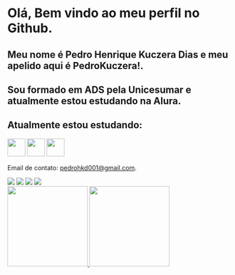 # Olá, Bem vindo ao meu perfil no Github.
## Meu nome é Pedro Henrique Kuczera Dias e meu apelido aqui é PedroKuczera!.
## Sou formado em ADS pela Unicesumar e atualmente estou estudando na Alura.
## Atualmente estou estudando:

<img loading="lazy" src="https://cdn.jsdelivr.net/gh/devicons/devicon@latest/icons/javascript/javascript-original.svg" width="40" height="40"/> <img loading="lazy" src="https://cdn.jsdelivr.net/gh/devicons/devicon@latest/icons/html5/html5-original.svg" width="40" height="40"/> <img loading="lazy" src="https://cdn.jsdelivr.net/gh/devicons/devicon@latest/icons/css3/css3-original.svg" width="40" height="40"/>

                    
Email de contato: pedrohkd001@gmail.com.


<div>
<a href="https://instagram.com/pedrokuczera" target="_blank"><img loading="lazy" src="https://img.shields.io/badge/-Instagram-%23E4405F?style=for-the-badge&logo=instagram&logoColor=white" target="_blank"></a>
<a href = "pedrohkd001@gmail.com"><img loading="lazy" src="https://img.shields.io/badge/Gmail-D14836?style=for-the-badge&logo=gmail&logoColor=white" target="_blank"></a>
<a href="https://www.linkedin.com/in/seu-usuário-linkedln-aqui" target="_blank"><img loading="lazy" src="https://img.shields.io/badge/-LinkedIn-%230077B5?style=for-the-badge&logo=linkedin&logoColor=white" target="_blank"></a>   
<a href="https://cursos.alura.com.br/user/pedrohkd001" target="_blank"><img loading="lazy" src="https://avatars.githubusercontent.com/u/4975968?s=280&v=4style=for-the-badge&logo=linkedin&logoColor=white" target="_blank"></a>
</div>

<div>
<a href="https://github.com/seu-usuário-aqui">
<img loading="lazy" height="180em" src="https://github-readme-stats.vercel.app/api/top-langs/?username=PedroKuczera&layout=compact&langs_count=7&theme=dracula"/>
<img loading="lazy" height="180em" src="https://github-readme-stats.vercel.app/api?username=PedroKuczera&show_icons=true&theme=dracula&include_all_commits=true&count_private=true"/>
</div>
